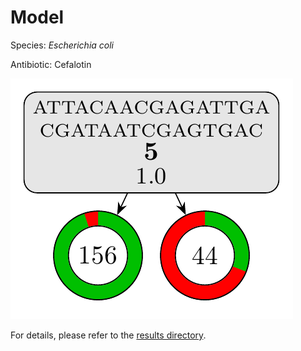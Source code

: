
# Model

Species: *Escherichia coli*

Antibiotic: Cefalotin

<a href="./model.pdf"><img src="./model.png" /></a>

For details, please refer to the [results directory](../../../../../results/cart_b/escherichia%20coli/cefalotin/repeat_3/).

